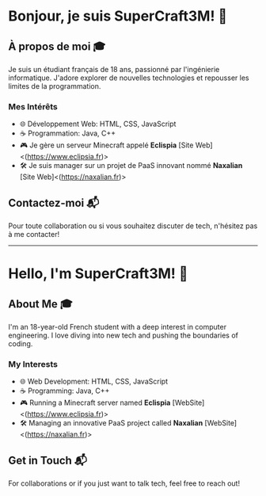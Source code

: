 # Bonjour, je suis SuperCraft3M! 👋

## À propos de moi 🎓
Je suis un étudiant français de 18 ans, passionné par l'ingénierie informatique. J'adore explorer de nouvelles technologies et repousser les limites de la programmation.

### Mes Intérêts
- 🌐 Développement Web: HTML, CSS, JavaScript
- ☕ Programmation: Java, C++
- 🎮 Je gère un serveur Minecraft appelé **Eclispia** [Site Web]<(https://www.eclipsia.fr)>
- 🛠️ Je suis manager sur un projet de PaaS innovant nommé **Naxalian** [Site Web]<(https://naxalian.fr)>

## Contactez-moi 📬
Pour toute collaboration ou si vous souhaitez discuter de tech, n'hésitez pas à me contacter!

---

# Hello, I'm SuperCraft3M! 👋

## About Me 🎓
I'm an 18-year-old French student with a deep interest in computer engineering. I love diving into new tech and pushing the boundaries of coding.

### My Interests
- 🌐 Web Development: HTML, CSS, JavaScript
- ☕ Programming: Java, C++
- 🎮 Running a Minecraft server named **Eclispia** [WebSite]<(https://www.eclipsia.fr)>
- 🛠️ Managing an innovative PaaS project called **Naxalian** [WebSite]<(https://naxalian.fr)>

## Get in Touch 📬
For collaborations or if you just want to talk tech, feel free to reach out!
